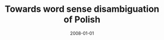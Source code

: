 ---
# Documentation: https://wowchemy.com/docs/managing-content/

title: Towards word sense disambiguation of Polish
subtitle: ''
summary: ''
authors:
- Dominik Baś
- Bartosz H. Broda
- piasecki
tags: []
categories: []
date: '2008-01-01'
lastmod: 2022-10-07T05:09:51Z
featured: false
draft: false

# Featured image
# To use, add an image named `featured.jpg/png` to your page's folder.
# Focal points: Smart, Center, TopLeft, Top, TopRight, Left, Right, BottomLeft, Bottom, BottomRight.
image:
  caption: ''
  focal_point: ''
  preview_only: false

# Projects (optional).
#   Associate this post with one or more of your projects.
#   Simply enter your project's folder or file name without extension.
#   E.g. `projects = ["internal-project"]` references `content/project/deep-learning/index.md`.
#   Otherwise, set `projects = []`.
projects: []
publishDate: '2022-10-07T05:09:50.232517Z'
publication_types:
- '1'
abstract: ''
publication: '*Proceedings of the International Multiconference on Computer Science
  and Information Technology, Wisła, Poland, October 20-22, 2008*'
doi: 10.1109/IMCSIT.2008.4747220
links:
- name: URL
  url: http://www.proceedings2008.imcsit.org
---